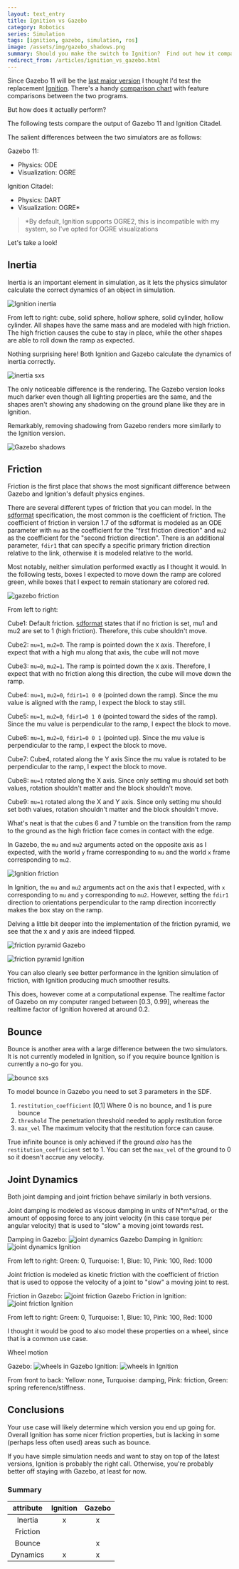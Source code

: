 ```yaml
---
layout: text_entry
title: Ignition vs Gazebo
category: Robotics
series: Simulation
tags: [ignition, gazebo, simulation, ros]
image: /assets/img/gazebo_shadows.png
summary: Should you make the switch to Ignition?  Find out how it compares to Gazebo!
redirect_from: /articles/ignition_vs_gazebo.html
---
```


Since Gazebo 11 will be the [last major version](http://gazebosim.org/blog/gazebo11) I thought I'd test the replacement [Ignition](https://ignitionrobotics.org/home).  There's a handy [comparison chart](https://ignitionrobotics.org/docs/citadel/comparison) with feature comparisons between the two programs.  

But how does it actually perform?

The following tests compare the output of Gazebo 11 and Ignition Citadel.

The salient differences between the two simulators are as follows:

Gazebo 11:

* Physics: ODE
* Visualization: OGRE

Ignition Citadel:

* Physics: DART
* Visualization: OGRE*

> *By default, Ignition supports OGRE2, this is incompatible with my system, so I've opted for OGRE visualizations

Let's take a look!

## Inertia

Inertia is an important element in simulation, as it lets the physics simulator calculate the correct dynamics of an object in simulation.

![Ignition inertia](/assets/img/inertia_ignition.gif)

From left to right: cube, solid sphere, hollow sphere, solid cylinder, hollow cylinder.  All shapes have the same mass and are modeled with high friction. The high friction causes the cube to stay in place, while the other shapes are able to roll down the ramp as expected.

Nothing surprising here! Both Ignition and Gazebo calculate the dynamics of inertia correctly.

![inertia sxs](/assets/img/inertia_sxs.gif)

The only noticeable difference is the rendering.  The Gazebo version looks much darker even though all lighting properties are the same, and the shapes aren't showing any shadowing on the ground plane like they are in Ignition.

Remarkably, removing shadowing from Gazebo renders more similarly to the Ignition version.

![Gazebo shadows](/assets/img/gazebo_shadows.png)

## Friction

Friction is the first place that shows the most significant difference between Gazebo and Ignition's default physics engines.

There are several different types of friction that you can model.  In the [sdformat](http://sdformat.org) specification, the most common is the coefficient of friction.  The coefficient of friction in version 1.7 of the sdformat is modeled as an ODE parameter with `mu` as the coefficient for the "first friction direction" and `mu2` as the coefficient for the "second friction direction".  There is an additional parameter, `fdir1` that can specify a specific primary friction direction relative to the link, otherwise it is modeled relative to the world.

Most notably, neither simulation performed exactly as I thought it would.  In the following tests, boxes I expected to move down the ramp are colored green, while boxes that I expect to remain stationary are colored red.

![gazebo friction](/assets/img/friction_gazebo.gif)

From left to right:

Cube1: Default friction.  [sdformat](http://sdformat.org/) states that if no friction is set, mu1 and mu2 are set to 1 (high friction). Therefore, this cube shouldn't move.

Cube2: `mu=1`, `mu2=0`.  The ramp is pointed down the `X` axis.  Therefore, I expect that with a high mu along that axis, the cube will not move

Cube3: `mu=0`, `mu2=1`.  The ramp is pointed down the `X` axis.  Therefore, I expect that with no friction along this direction, the cube will move down the ramp.

Cube4: `mu=1`, `mu2=0`, `fdir1=1 0 0` (pointed down the ramp).  Since the mu value is aligned with the ramp, I expect the block to stay still.

Cube5: `mu=1`, `mu2=0`, `fdir1=0 1 0` (pointed toward the sides of the ramp).  Since the mu value is perpendicular to the ramp, I expect the block to move.

Cube6: `mu=1`, `mu2=0`, `fdir1=0 0 1` (pointed up).  Since the mu value is perpendicular to the ramp, I expect the block to move.

Cube7: Cube4, rotated along the Y axis  Since the mu value is rotated to be perpendicular to the ramp, I expect the block to move.

Cube8: `mu=1` rotated along the X axis.  Since only setting mu should set both values, rotation shouldn't matter and the block shouldn't move.

Cube9: `mu=1` rotated along the X and Y axis.  Since only setting mu should set both values, rotation shouldn't matter and the block shouldn't move.

What's neat is that the cubes 6 and 7 tumble on the transition from the ramp to the ground as the high friction face comes in contact with the edge.

In Gazebo, the `mu` and `mu2` arguments acted on the opposite axis as I expected, with the world `y` frame corresponding to `mu` and the world `x` frame corresponding to `mu2`.  

![Ignition friction](/assets/img/friction_ignition.gif)

In Ignition, the `mu` and `mu2` arguments act on the axis that I expected, with `x` corresponding to `mu` and `y` corresponding to `mu2`.  However, setting the `fdir1` direction to orientations perpendicular to the ramp direction incorrectly makes the box stay on the ramp.

Delving a little bit deeper into the implementation of the friction pyramid, we see that the x and y axis are indeed flipped.

![friction pyramid Gazebo](/assets/img/friction_pyramid_gazebo.png)

![friction pyramid Ignition](/assets/img/friction_pyramid_ignition.png)

You can also clearly see better performance in the Ignition simulation of friction, with Ignition producing much smoother results.

This does, however come at a computational expense.  The realtime factor of Gazebo on my computer ranged between [0.3, 0.99], whereas the realtime factor of Ignition hovered at around 0.2.

## Bounce

Bounce is another area with a large difference between the two simulators.  It is not currently modeled in Ignition, so if you require bounce Ignition is currently a no-go for you.

![bounce sxs](/assets/img/bounce_sxs.gif)

To model bounce in Gazebo you need to set 3 parameters in the SDF.

1. `restitution_coefficient` [0,1] Where 0 is no bounce, and 1 is pure bounce
2. `threshold`  The penetration threshold needed to apply restitution force
3. `max_vel` The maximum velocity that the restitution force can cause.

True infinite bounce is only achieved if the ground _also_ has the `restitution_coefficient` set to 1.  You can set the `max_vel` of the ground to 0 so it doesn't accrue any velocity.

## Joint Dynamics

Both joint damping and joint friction behave similarly in both versions.

Joint damping is modeled as viscous damping in units of N\*m\*s/rad, or the amount of opposing force to any joint velocity (in this case torque per angular velocity) that is used to "slow" a moving joint towards rest.

Damping in Gazebo:
![joint dynamics Gazebo](/assets/img/jointdamping_gazebo.gif)
Damping in Ignition:
![joint dynamics Ignition](/assets/img/jointdamping_ignition.gif)

From left to right: Green: 0, Turquoise: 1, Blue: 10, Pink: 100, Red: 1000

Joint friction is modeled as kinetic friction with the coefficient of friction that is used to oppose the velocity of a joint to "slow" a moving joint to rest.

Friction in Gazebo:
![joint friction Gazebo](/assets/img/jointfriction_gazebo.gif)
Friction in Ignition:
![joint friction Ignition](/assets/img/jointfriction_ignition.gif)

From left to right: Green: 0, Turquoise: 1, Blue: 10, Pink: 100, Red: 1000

I thought it would be good to also model these properties on a wheel, since that is a common use case.

Wheel motion

Gazebo:
![wheels in Gazebo](/assets/img/joint_gazebo.gif)
Ignition:
![wheels in Ignition](/assets/img/joint_ignition.gif)

From front to back: Yellow: none, Turquoise: damping, Pink: friction, Green: spring reference/stiffness.

## Conclusions

Your use case will likely determine which version you end up going for.  Overall Ignition has some nicer friction properties, but is lacking in some (perhaps less often used) areas such as bounce.  

If you have simple simulation needs and want to stay on top of the latest versions, Ignition is probably the right call.  Otherwise, you're probably better off staying with Gazebo, at least for now.

### Summary

| attribute | Ignition | Gazebo |
| :-------: | :------: | :----: |
|  Inertia  |    x     |   x    |
| Friction  |          |        |
|  Bounce   |          |   x    |
| Dynamics  |    x     |   x    |
